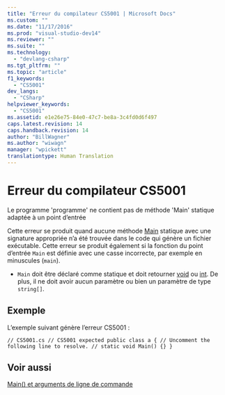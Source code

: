 ```yaml
---
title: "Erreur du compilateur CS5001 | Microsoft Docs"
ms.custom: ""
ms.date: "11/17/2016"
ms.prod: "visual-studio-dev14"
ms.reviewer: ""
ms.suite: ""
ms.technology: 
  - "devlang-csharp"
ms.tgt_pltfrm: ""
ms.topic: "article"
f1_keywords: 
  - "CS5001"
dev_langs: 
  - "CSharp"
helpviewer_keywords: 
  - "CS5001"
ms.assetid: e1e26e75-84e0-47c7-be8a-3c4fd0d6f497
caps.latest.revision: 14
caps.handback.revision: 14
author: "BillWagner"
ms.author: "wiwagn"
manager: "wpickett"
translationtype: Human Translation
---
```

# Erreur du compilateur CS5001
Le programme 'programme' ne contient pas de méthode 'Main' statique adaptée à un point d’entrée  
  
 Cette erreur se produit quand aucune méthode [Main](../../csharp/programming-guide/main-and-command-args/main-and-command-line-arguments.md) statique avec une signature appropriée n’a été trouvée dans le code qui génère un fichier exécutable. Cette erreur se produit également si la fonction du point d’entrée `Main` est définie avec une casse incorrecte, par exemple en minuscules \(`main`\).  
  
-   `Main` doit être déclaré comme statique et doit retourner [void](../../csharp/language-reference/keywords/void.md) ou [int](../../csharp/language-reference/keywords/int.md). De plus, il ne doit avoir aucun paramètre ou bien un paramètre de type `string[]`.  
  
## Exemple  
 L’exemple suivant génère l’erreur CS5001 :  
  
```  
// CS5001.cs // CS5001 expected public class a { // Uncomment the following line to resolve. // static void Main() {} }  
```  
  
## Voir aussi  
 [Main\(\) et arguments de ligne de commande](../../csharp/programming-guide/main-and-command-args/main-and-command-line-arguments.md)